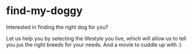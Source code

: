 # find-my-doggy

Interested in finding the right dog for you? 

Let us help you by selecting the lifestyle you live, which will allow us to tell you jus the right breeds for your needs. And a movie to cuddle up with :)